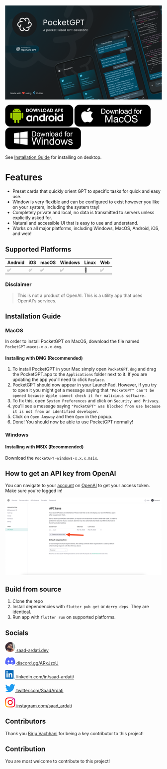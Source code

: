 ![Banner](.github/assets/banner.png)

<a href="https://github.com/SaadArdati/pocket_gpt/releases/download/0.1.1/PocketGPT-android-0.1.1.apk"><img src=".github/assets/android.png" height="70px" /></a>
<a href="https://github.com/SaadArdati/pocket_gpt/releases/download/0.1.1/PocketGPT-macos-0.1.1.dmg"><img src=".github/assets/macos.png" height="70px" /></a>
<a href="https://github.com/SaadArdati/pocket_gpt/releases/download/0.1.1/PocketGPT-windows-0.1.1.dmg"><img src=".github/assets/windows.png" height="70px" /></a>

See [Installation Guide](#installation-guide) for installing on desktop.

# Features

- Preset cards that quickly orient GPT to specific tasks for quick and easy use.
- Window is very flexible and can be configured to exist however you like on your system, including the system tray!
- Completely private and local, no data is transmitted to servers unless explicitly asked for.
- Natural and accessible UI that is easy to use and understand.
- Works on all major platforms, including Windows, MacOS, Android, iOS, and web!

## Supported Platforms

| Android | iOS | macOS | Windows | Linux | Web |
|---------|-----|-------|---------|-------|-----|
| ✅       | ✅   | ✅     | ✅       | 🚧    | ✅   |

### Disclaimer

> This is not a product of OpenAI. This is a utility app that uses OpenAI's services.

## Installation Guide

### MacOS

In order to install PocketGPT on MacOS, download the file named `PocketGPT-macos-x.x.x.dmg`.

#### Installing with DMG (Recommended)

1. To install PocketGPT in your Mac simply open `PocketGPT.dmg` and drag the PocketGPT.app to the `Applications` folder
   next to it. If you are updating the app you'll need to click `Replace`.
2. PocketGPT should now appear in your LaunchPad. However, if you try to open it you might get a message saying
   that `"PocketGPT" can't be opened because Apple cannot check it for malicious software.`
3. To fix this, open `System Preferences` and click on `Security and Privacy`.
4. you'll see a message saying `"PocketGPT" was blocked from use because it is not from an identified developer`.
5. Click on `Open Anyway` and then `Open` in the popup.
6. Done! You should now be able to use PocketGPT normally!

### Windows

#### Installing with MSIX (Recommended)

Download the `PocketGPT-windows-x.x.x.msix`.

## How to get an API key from OpenAI

You can navigate to your [account](https://platform.openai.com/account/api-keys) on [OpenAI][openai] to get your access
token. Make sure you're logged in!

![api_key](.github/assets/api_key.png)

## Build from source

1. Clone the repo
2. Install dependencies with `flutter pub get` or `derry deps`. They are identical.
3. Run app with `flutter run` on supported platforms.

## Socials

<a href="https://saad-ardati.dev" ><img alt="Website" width="32px" src=".github/assets/profile.png" />  [saad-ardati.dev](https://saad-ardati.dev) </a>

<a href="https://discord.gg/ARxJzxU" ><img alt="Discord" width="32px" src=".github/assets/discord_256x.png" />  [discord.gg/ARxJzxU](https://discord.gg/ARxJzxU) </a>

<a href="https://www.linkedin.com/in/saad-ardati/" ><img alt="LinkedIn" width="32px" src=".github/assets/linked_in_256x.png" />  [linkedin.com/in/saad-ardati/](https://www.linkedin.com/in/saad-ardati/) </a>

<a href="https://twitter.com/SaadArdati" ><img alt="Twitter" width="32px" src=".github/assets/twitter_256x.png" />  [twitter.com/SaadArdati](https://twitter.com/SaadArdati) </a>

<a href="https://instagram.com/saad_ardati" ><img alt="Instagram" width="32px" src=".github/assets/instagram_256x.png" />  [instagram.com/saad_ardati](https://instagram.com/saad_ardati) </a>

## Contributors

Thank you [Birju Vachhani](https://birju.dev/) for being a key contributor to this project!

## Contribution

You are most welcome to contribute to this project!

[openai]: https://platform.openai.com/

[android]: https://github.com/SaadArdati/pocket_gpt/releases/download/0.1.1/PocketGPT-android-0.1.1.apk

[macos]: https://github.com/SaadArdati/pocket_gpt/releases/download/0.1.1/PocketGPT-macos-0.1.1.dmg

[windows]: https://github.com/SaadArdati/pocket_gpt/releases/download/0.1.1/PocketGPT-windows-0.1.1.dmg

[web]: https://saad-ardati.dev/pocketgpt